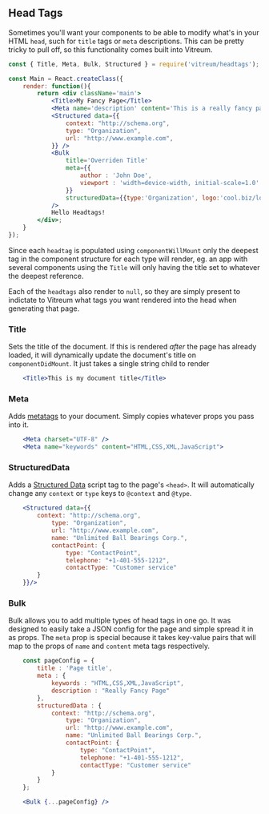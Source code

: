 ## Head Tags
Sometimes you'll want your components to be able to modify what's in your HTML `head`, such for `title` tags or `meta` descriptions. This can be pretty tricky to pull off, so this functionality comes built into Vitreum.

```jsx
const { Title, Meta, Bulk, Structured } = require('vitreum/headtags');

const Main = React.createClass({
	render: function(){
		return <div className='main'>
			<Title>My Fancy Page</Title>
			<Meta name='description' content='This is a really fancy page.' />
			<Structured data={{
				context: "http://schema.org",
				type: "Organization",
				url: "http://www.example.com",
			}} />
			<Bulk
				title='Overriden Title'
				meta={{
					author : 'John Doe',
					viewport : 'width=device-width, initial-scale=1.0'
				}}
				structuredData={{type:'Organization', logo:'cool.biz/logo.png'}}
			/>
			Hello Headtags!
		</div>;
	}
});
```

Since each `headtag` is populated using `componentWillMount` only the deepest tag in the component structure for each type will render, eg. an app with several components using the `Title` will only having the title set to whatever the deepest reference.

Each of the `headtags` also render to `null`, so they are simply present to indictate to Vitreum what tags you want rendered into the head when generating that page.


### Title
Sets the title of the document. If this is rendered _after_ the page has already loaded, it will dynamically update the document's title on `componentDidMount`. It just takes a single string child to render

```jsx
	<Title>This is my document title</Title>
```

### Meta
Adds [metatags](https://www.w3schools.com/tags/tag_meta.asp) to your document. Simply copies whatever props you pass into it.

```jsx
	<Meta charset="UTF-8" />
	<Meta name="keywords" content="HTML,CSS,XML,JavaScript">
```

### StructuredData
Adds a [Structured Data](https://developers.google.com/search/docs/guides/intro-structured-data) script tag to the page's `<head>`. It will automatically change any `context` or `type` keys to `@context` and `@type`.

```jsx
	<Structured data={{
		context: "http://schema.org",
			type: "Organization",
			url: "http://www.example.com",
			name: "Unlimited Ball Bearings Corp.",
			contactPoint: {
				type: "ContactPoint",
				telephone: "+1-401-555-1212",
				contactType: "Customer service"
		}
	}}/>
```

### Bulk
Bulk allows you to add multiple types of head tags in one go. It was designed to easily take a JSON config for the page and simple spread it in as props. The `meta` prop is special because it takes key-value pairs that will map to the props of `name` and `content` meta tags respectively.

```jsx
	const pageConfig = {
		title : 'Page title',
		meta : {
			keywords : "HTML,CSS,XML,JavaScript",
			description : "Really Fancy Page"
		},
		structuredData : {
			context: "http://schema.org",
				type: "Organization",
				url: "http://www.example.com",
				name: "Unlimited Ball Bearings Corp.",
				contactPoint: {
					type: "ContactPoint",
					telephone: "+1-401-555-1212",
					contactType: "Customer service"
			}
		}
	};

	<Bulk {...pageConfig} />
```